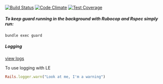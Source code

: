 [![Build Status](https://magnum.travis-ci.com/excellaco/fda-skeleton-app.svg?token=ztW2D3QGwNvKdJWTdpNu)](https://magnum.travis-ci.com/excellaco/fda-skeleton-app)
[![Code Climate](https://codeclimate.com/repos/5582a4ef695680215a031469/badges/876970494b7eba49266f/gpa.svg)](https://codeclimate.com/repos/5582a4ef695680215a031469/feed)
[![Test Coverage](https://codeclimate.com/repos/5582a4ef695680215a031469/badges/876970494b7eba49266f/coverage.svg)](https://codeclimate.com/repos/5582a4ef695680215a031469/coverage) 

##### To keep guard running in the background with Rubocop and Rspec simply run:
    bundle exec guard

##### Logging
[view logs](https://logentries.com/app/cacec443#id=9c562ff3-3cee-4162-a461-2fb7b3270b74&r=d&s=log_sets)

To use logging with LE 
```ruby
Rails.logger.warn("Look at me, I'm a warning")
```

